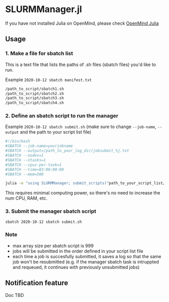 # SLURMManager.jl
If you have not installed Julia on OpenMind, please check [OpenMind Julia](https://github.com/flavell-lab/FlavellLabWiki/wiki/OpenMind-Julia#installing-julia-on-openmind)

## Usage
### 1. Make a file for sbatch list  
This is a text file that lists the paths of .sh files (sbatch files) you'd like to run.

Example `2020-10-12 sbatch manifest.txt`
```bash
/path_to_script/sbatch1.sh
/path_to_script/sbatch2.sh
/path_to_script/sbatch3.sh
/path_to_script/sbatch4.sh
```
### 2. Define an sbatch script to run the manager
Example `2020-10-12 sbatch submit.sh` (make sure to change `--job-name`, `--output` and the path to your script list file)  
```bash
#!/bin/bash
#SBATCH --job-name=yourjobname
#SBATCH --output=/path_to_your_log_dir/jobsubmit_%j.txt
#SBATCH --nodes=1
#SBATCH --ntasks=1
#SBATCH --cpus-per-task=1
#SBATCH --time=03:00:00:00
#SBATCH --mem=500

julia -e "using SLURMManager; submit_scripts("path_to_your_script_list/2020-10-12 sbatch manifest.txt")
```
This requires minimal computing power, so there's no need to increase the num CPU, RAM, etc.

### 3. Submit the manager sbatch script
```bash
sbatch 2020-10-12 sbatch submit.sh
```

### Note
- max array size per sbatch script is 999
- jobs will be submitted in the order defined in your script list file  
- each time a job is succesfully submitted, it saves a log so that the same job won't be resubmitted (e.g. if the manager sbatch task is intruppted and requeued, it continues with previously unsubmitted jobs)

## Notification feature
Doc TBD
